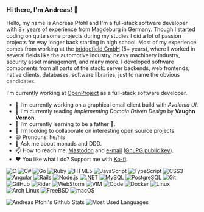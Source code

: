 ### Hi there, I'm Andreas! 👋

Hello, my name is Andreas Pfohl and I'm a full-stack software developer with 8+ years of experience from Magdeburg in Germany. Though I started coding on quite some projects during my studies I did a lot of passion projects for way longer back starting in high school. Most of my experience comes from working at the [bridgefield GmbH](https://bridgefield.de/) (5+ years), where I worked in several fields like the automotive industry, heavy machinery industry, security asset management, and many more. I developed software components from all parts of the stack: server backends, web frontends, native clients, databases, software libraries, just to name the obvious candidates.

I'm currently working at [OpenProject](https://www.openproject.org/) as a full-stack software developer.

- 🔭 I’m currently working on a graphical email client build with *Avalonia UI*.
- 📖 I'm currently reading *Implementing Domain Driven Design* by **Vaughn Vernon**.
- 🌱 I’m currently learning to be a father 🧸.
- 👯 I’m looking to collaborate on interesting open source projects.
- 😄 Pronouns: he/his
- 💬 Ask me about monads and DDD.
- 📫 How to reach me: [Mastodon](https://chaos.social/@apfohl) and [e-mail](mailto:mail@apfohl.com) ([GnuPG public key](https://github.com/apfohl.gpg)).
- ❤️ You like what I do? Support me with [Ko-fi](https://ko-fi.com/apfohl).

![C](https://img.shields.io/badge/-C-black?logo=c&style=social)
![C#](https://img.shields.io/badge/-C%23-black?logo=csharp&style=social)
![Go](https://img.shields.io/badge/-Go-black?logo=go&style=social)
![Ruby](https://img.shields.io/badge/-Ruby-black?logo=Ruby&style=social)
![HTML5](https://img.shields.io/badge/-HTML5-black?logo=html5&style=social)
![JavaScript](https://img.shields.io/badge/-JavaScript-black?logo=javascript&style=social)
![TypeScript](https://img.shields.io/badge/-TypeScript-black?logo=typescript&style=social)
![CSS3](https://img.shields.io/badge/-CSS3-black?logo=css3&style=social)
![Angular](https://img.shields.io/badge/-Angular-black?logo=angular&style=social)
![Rails](https://img.shields.io/badge/-Rails-black?logo=Ruby%20on%20Rails&style=social)
![Node.js](https://img.shields.io/badge/-Node.js-black?logo=Node.js&style=social)
![.NET](https://img.shields.io/badge/-.NET-black?logo=dotnet&style=social)
![MySQL](https://img.shields.io/badge/-MySQL-black?logo=mysql&style=social)
![PostgreSQL](https://img.shields.io/badge/-PostgreSQL-black?logo=postgresql&style=social)
![Git](https://img.shields.io/badge/-Git-black?logo=git&style=social)
![GitHub](https://img.shields.io/badge/-GitHub-black?logo=github&style=social)
![Rider](https://img.shields.io/badge/-Rider-black?logo=rider&style=social)
![WebStorm](https://img.shields.io/badge/-WebStorm-black?logo=WebStorm&style=social)
![VIM](https://img.shields.io/badge/-VIM-black?logo=vim&style=social)
![Code](https://img.shields.io/badge/-Code-black?logo=Visual%20Studio%20Code&style=social)
![Docker](https://img.shields.io/badge/-Docker-black?logo=docker&style=social)
![Linux](https://img.shields.io/badge/-Linux-black?logo=Linux&style=social)
![Arch Linux](https://img.shields.io/badge/-Arch%20Linux-black?logo=Arch%20Linux&style=social)
![FreeBSD](https://img.shields.io/badge/-FreeBSD-black?logo=freebsd&style=social)
![macOS](https://img.shields.io/badge/-macOS-black?logo=apple&style=social)

![Andreas Pfohl's Github Stats](https://github-readme-stats.vercel.app/api?username=apfohl&count_private=true&show_icons=true&include_all_commits=true)
![Most Used Languages](https://github-readme-stats.vercel.app/api/top-langs/?username=apfohl&layout=compact)
